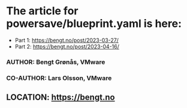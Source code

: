 

# The article for powersave/blueprint.yaml is here:

 - Part 1:  https://bengt.no/post/2023-03-27/
 - Part 2:  https://bengt.no/post/2023-04-16/

### AUTHOR: Bengt Grønås, VMware
### CO-AUTHOR: Lars Olsson, VMware
## LOCATION: https://bengt.no 

